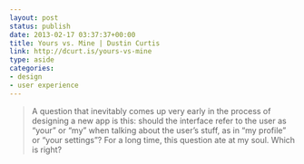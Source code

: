 ```yaml
---
layout: post
status: publish
date: 2013-02-17 03:37:37+00:00
title: Yours vs. Mine | Dustin Curtis
link: http://dcurt.is/yours-vs-mine
type: aside
categories:
- design
- user experience
---
```


> 
  
> 
> A question that inevitably comes up very early in the process of designing a new app is this: should the interface refer to the user as “your” or “my” when talking about the user’s stuff, as in “my profile” or “your settings”? For a long time, this question ate at my soul. Which is right?
> 
> 

